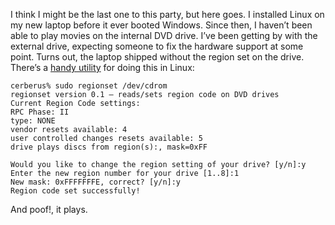 <!--# set var="title" value="My DVD drive won’t play movies" -->
<!--# set var="date" value="2006-07-08" -->

<!--# include file="include/top.html" -->

I think I might be the last one to this party, but here goes. I installed Linux on my new laptop before it ever booted Windows. Since then, I haven’t been able to play movies on the internal DVD drive. I’ve been getting by with the external drive, expecting someone to fix the hardware support at some point. Turns out, the laptop shipped without the region set on the drive. There’s a [handy utility](http://linvdr.org/projects/regionset/) for doing this in Linux:

	cerberus% sudo regionset /dev/cdrom
	regionset version 0.1 — reads/sets region code on DVD drives
	Current Region Code settings:
	RPC Phase: II
	type: NONE
	vendor resets available: 4
	user controlled changes resets available: 5
	drive plays discs from region(s):, mask=0xFF

	Would you like to change the region setting of your drive? [y/n]:y
	Enter the new region number for your drive [1..8]:1
	New mask: 0xFFFFFFFE, correct? [y/n]:y
	Region code set successfully!

And poof!, it plays.

<!--# include file="include/bottom.html" -->

